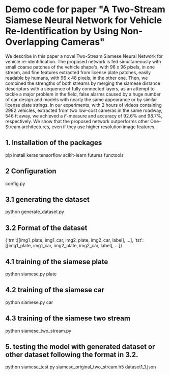 # Demo code for paper "A Two-Stream Siamese Neural Network for Vehicle Re-Identification by Using Non-Overlapping Cameras"
We describe in this paper a novel Two-Stream Siamese Neural Network for vehicle re-identification. The proposed network is fed simultaneously with small coarse
patches of the vehicle shape's, with 96 x 96 pixels, in one stream, and fine features extracted from license plate patches, easily readable by humans,
with 96 x 48 pixels, in the other one. Then, we combined the strengths of both streams by merging the siamese distance descriptors with a sequence of
fully connected layers, as an attempt to tackle a major problem in the field, false alarms caused by a huge number of car design and models with nearly the same
appearance or by similar license plate strings. In our experiments, with 2 hours of videos containing 2982 vehicles, extracted from two low-cost cameras in the
same roadway, 546 ft away, we achieved a $F$-measure and accuracy of 92.6% and 98.7%, respectively.
We show that the proposed network outperforms other One-Stream architectures, even if they use higher resolution image features.

<!-- ![Alt text](/path/to/image.jpg) -->

<!-- ![Alt text](/path/to/image.jpg) -->


## 1. Installation of the packages
pip install keras tensorflow scikit-learn futures functools

## 2 Configuration
config.py

## 3.1 generating the dataset
python generate_dataset.py

## 3.2 Format of the dataset
{'trn':[[img1_plate, img1_car, img2_plate, img2_car, label], ...],
'tst':[[img1_plate, img1_car, img2_plate, img2_car, label], ...]}

## 4.1 training of the siamese plate
python siamese.py plate

## 4.2 training of the siamese car
python siamese.py car

## 4.3 training of the siamese two stream
python siamese_two_stream.py

## 5. testing the model with generated dataset or other dataset following the format in 3.2.
python siamese_test.py siamese_original_two_stream.h5 dataset1_1.json
